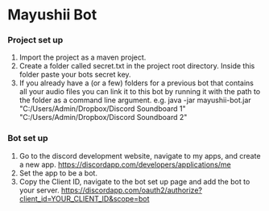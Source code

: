 # Mayushii Bot

### Project set up

1. Import the project as a maven project.
2. Create a folder called secret.txt in the project root directory. Inside this folder paste your bots secret key.
3. If you already have a (or a few) folders for a previous bot that contains all your audio files you can link it to this bot by running it with the path to the folder as a command line argument. e.g. java -jar mayushii-bot.jar "C:/Users/Admin/Dropbox/Discord Soundboard 1" "C:/Users/Admin/Dropbox/Discord Soundboard 2"

### Bot set up

1. Go to the discord development website, navigate to my apps, and create a new app. https://discordapp.com/developers/applications/me
2. Set the app to be a bot.
3. Copy the Client ID, navigate to the bot set up page and add the bot to your server. https://discordapp.com/oauth2/authorize?client_id=YOUR_CLIENT_ID&scope=bot